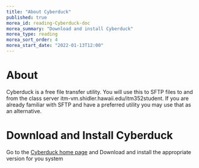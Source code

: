 ```yaml
---
title: "About Cyberduck"
published: true
morea_id: reading-Cyberduck-doc
morea_summary: "Download and install Cyberduck"
morea_type: reading
morea_sort_order: 4
morea_start_date: "2022-01-13T12:00"
---
```

# About
Cyberduck is a free file transfer utility. You will use this to SFTP files to and from the class server itm-vm.shidler.hawaii.edu/itm352student. If you are already familiar with SFTP and have a preferred utility you may use that as an alternative. 

# Download and Install Cyberduck
Go to the [Cyberduck home page](https://cyberduck.io/?l=en) and Download and install the appropriate version for you system